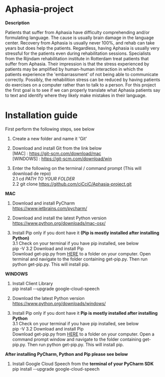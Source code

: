 # Aphasia-project

**Description**

Patients that suffer from Aphasia have difficulty comprehending and/or formulating language. 
The cause is usually brain damage in the language center. Recovery from Aphasia is usually never 100%, and rehab can take years but does help the patients. 
Regardless, having Aphasia is usually very stressful for the patients even during rehabilitation sessions. Specialists from the Rijndam rehabilitation institute in Rotterdam treat patients that suffer from Aphasia. 
Their impression is that the stress experienced by patients may be amplified by human-human interaction in which the patients experience the 'embarrassment' of not being able to communicate correctly. 
Possibly, the rehabilition stress can be reduced by having patients do exercises on a computer rather than to talk to a person. For this project the first goal is to see if we can properly translate what Aphasia patients say to text and identify where they likely make mistakes in their language.

# Installation guide

First perform the following steps, see below
1. Create a new folder and name it 'Git'

2. Download and install Git from the link below<br>
[MAC] : https://git-scm.com/download/mac <br>
[WINDOWS] : https://git-scm.com/download/win

2. Enter the following on the terminal / command prompt (This will download de repo)<br>
2.1 cd <i>PATH TO YOUR FOLDER</i> <br>
2.2 git clone https://github.com/ciCciC/Aphasia-project.git


**MAC**
1. Download and install PyCharm<br>
https://www.jetbrains.com/pycharm/

2. Download and install the latest Python version<br>
https://www.python.org/downloads/mac-osx/

3. Install Pip only if you dont have it **(Pip is mostly installed after installing Python)**<br>
3.1 Check on your terminal if you have pip installed, see below<br>
pip -V
3.2 Download and install Pip<br>
Download get-pip.py from <a href="https://pip.pypa.io/en/stable/installing/">HERE</a> to a folder on your computer. Open terminal and navigate to the folder containing get-pip.py. Then run python get-pip.py. This will install pip.

**WINDOWS**
1. Install Client Library<br>
pip install --upgrade google-cloud-speech

2. Download the latest Python version
https://www.python.org/downloads/windows/

3. Install Pip only if you dont have it **Pip is mostly installed after installing Python**<br>
3.1 Check on your terminal if you have pip installed, see below<br>
pip -V
3.2 Download and install Pip<br>
Download get-pip.py from <a href="https://pip.pypa.io/en/stable/installing/">HERE</a> to a folder on your computer. Open a command prompt window and navigate to the folder containing get-pip.py. Then run python get-pip.py. This will install pip.

**After installing PyCharm, Python and Pip please see below**

1. Install Google Cloud Speech from the **terminal of your PyCharm SDK**<br>
pip install --upgrade google-cloud-speech
